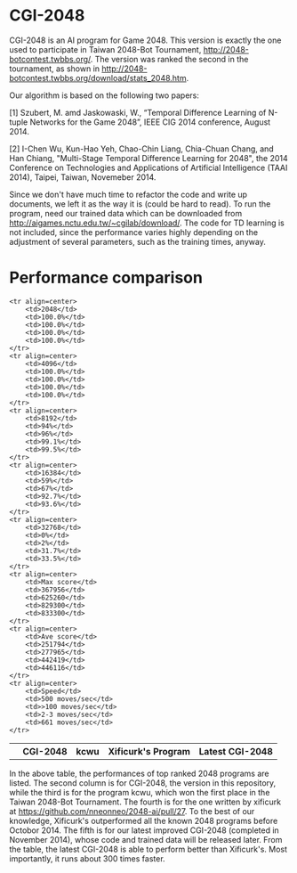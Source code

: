 CGI-2048
========

CGI-2048 is an AI program for Game 2048. This version is exactly the one used to participate in Taiwan 2048-Bot Tournament, http://2048-botcontest.twbbs.org/. The version was ranked the second in the tournament, as shown in http://2048-botcontest.twbbs.org/download/stats_2048.htm.

Our algorithm is based on the following two papers: 

[1] Szubert, M. amd Jaskowaski, W., “Temporal Difference Learning of N-tuple Networks for the Game 2048”, IEEE  CIG 2014 conference, August 2014.

[2] I-Chen Wu, Kun-Hao Yeh, Chao-Chin Liang, Chia-Chuan Chang, and Han Chiang, "Multi-Stage Temporal Difference Learning for 2048", the 2014 Conference on Technologies and Applications of Artificial Intelligence (TAAI 2014), Taipei, Taiwan, Novemeber 2014.

Since we don't have much time to refactor the code and write up documents, we left it as the way it is (could be hard to read). To run the program, need our trained data which can be downloaded from http://aigames.nctu.edu.tw/~cgilab/download/. The code for TD learning is not included, since the performance varies highly depending on the adjustment of several parameters, such as the training times, anyway. 


Performance comparison
========

<table align=center>
	<tr align=center> 
		<th></th>
		<th>CGI-2048</th>
		<th>kcwu</th>
		<th>Xificurk's Program</th>
		<th>Latest CGI-2048</th>
	</tr>
	
	<tr align=center> 
		<td>2048</td> 
		<td>100.0%</td>
		<td>100.0%</td>
		<td>100.0%</td> 
		<td>100.0%</td> 
	</tr> 
	<tr align=center> 
		<td>4096</td> 
		<td>100.0%</td> 
		<td>100.0%</td> 
		<td>100.0%</td> 
		<td>100.0%</td> 
	</tr> 
	<tr align=center> 
		<td>8192</td> 
		<td>94%</td> 
		<td>96%</td> 
		<td>99.1%</td> 
		<td>99.5%</td> 
	</tr> 
	<tr align=center> 
		<td>16384</td>
		<td>59%</td>
		<td>67%</td>
		<td>92.7%</td> 
		<td>93.6%</td> 
	</tr> 
	<tr align=center> 
		<td>32768</td>
		<td>0%</td> 
		<td>2%</td>
		<td>31.7%</td> 
		<td>33.5%</td> 
	</tr> 
	<tr align=center> 
		<td>Max score</td>
		<td>367956</td>
		<td>625260</td>
		<td>829300</td> 
		<td>833300</td> 
	</tr> 
	<tr align=center> 
		<td>Ave score</td>
		<td>251794</td>
		<td>277965</td>
		<td>442419</td> 
		<td>446116</td> 
	</tr> 
	<tr align=center> 
		<td>Speed</td> 
		<td>500 moves/sec</td>
		<td>>100 moves/sec</td>
		<td>2-3 moves/sec</td> 
		<td>661 moves/sec</td> 
	</tr> 
</table>

In the above table, the performances of top ranked 2048 programs are listed. The second column is for CGI-2048, the version in this repository, while the third is for the program kcwu, which won the first place in the Taiwan 2048-Bot Tournament. The fourth is for the one written by xificurk at https://github.com/nneonneo/2048-ai/pull/27. To the best of our knowledge, Xificurk's outperformed all the known 2048 programs before Octobor 2014. The fifth is for our latest improved CGI-2048 (completed in November 2014), whose code and trained data will be released later. From the table, the latest CGI-2048 is able to perform better than Xificurk's. Most importantly, it runs about 300 times faster. 
